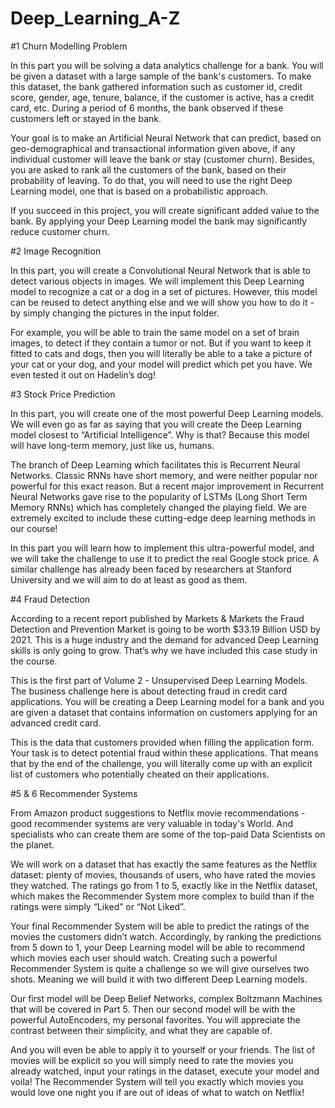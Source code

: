 # Deep_Learning_A-Z

#1 Churn Modelling Problem

In this part you will be solving a data analytics challenge for a bank. You will be given a dataset with a large sample of the bank's customers. To make this dataset, the bank gathered information such as customer id, credit score, gender, age, tenure, balance, if the customer is active, has a credit card, etc. During a period of 6 months, the bank observed if these customers left or stayed in the bank. 

Your goal is to make an Artificial Neural Network that can predict, based on geo-demographical and transactional information given above, if any individual customer will leave the bank or stay (customer churn). Besides, you are asked to rank all the customers of the bank, based on their probability of leaving. To do that, you will need to use the right Deep Learning model, one that is based on a probabilistic approach. 

If you succeed in this project, you will create significant added value to the bank. By applying your Deep Learning model the bank may significantly reduce customer churn.

#2 Image Recognition

In this part, you will create a Convolutional Neural Network that is able to detect various objects in images. We will implement this Deep Learning model to recognize a cat or a dog in a set of pictures. However, this model can be reused to detect anything else and we will show you how to do it - by simply changing the pictures in the input folder. 

For example, you will be able to train the same model on a set of brain images, to detect if they contain a tumor or not. But if you want to keep it fitted to cats and dogs, then you will literally be able to a take a picture of your cat or your dog, and your model will predict which pet you have. We even tested it out on Hadelin’s dog!

#3 Stock Price Prediction

In this part, you will create one of the most powerful Deep Learning models. We will even go as far as saying that you will create the Deep Learning model closest to “Artificial Intelligence”. Why is that? Because this model will have long-term memory, just like us, humans. 

The branch of Deep Learning which facilitates this is Recurrent Neural Networks. Classic RNNs have short memory, and were neither popular nor powerful for this exact reason. But a recent major improvement in Recurrent Neural Networks gave rise to the popularity of LSTMs (Long Short Term Memory RNNs) which has completely changed the playing field. We are extremely excited to include these cutting-edge deep learning methods in our course! 

In this part you will learn how to implement this ultra-powerful model, and we will take the challenge to use it to predict the real Google stock price. A similar challenge has already been faced by researchers at Stanford University and we will aim to do at least as good as them. 

 #4 Fraud Detection

According to a recent report published by Markets & Markets the Fraud Detection and Prevention Market is going to be worth $33.19 Billion USD by 2021. This is a huge industry and the demand for advanced Deep Learning skills is only going to grow. That’s why we have included this case study in the course.  

This is the first part of Volume 2 - Unsupervised Deep Learning Models. The business challenge here is about detecting fraud in credit card applications. You will be creating a Deep Learning model for a bank and you are given a dataset that contains information on customers applying for an advanced credit card. 

This is the data that customers provided when filling the application form. Your task is to detect potential fraud within these applications. That means that by the end of the challenge, you will literally come up with an explicit list of customers who potentially cheated on their applications.

#5 & 6 Recommender Systems

From Amazon product suggestions to Netflix movie recommendations - good recommender systems are very valuable in today's World. And specialists who can create them are some of the top-paid Data Scientists on the planet.

We will work on a dataset that has exactly the same features as the Netflix dataset: plenty of movies, thousands of users, who have rated the movies they watched. The ratings go from 1 to 5, exactly like in the Netflix dataset, which makes the Recommender System more complex to build than if the ratings were simply “Liked” or “Not Liked”. 

Your final Recommender System will be able to predict the ratings of the movies the customers didn’t watch. Accordingly, by ranking the predictions from 5 down to 1, your Deep Learning model will be able to recommend which movies each user should watch. Creating such a powerful Recommender System is quite a challenge so we will give ourselves two shots. Meaning we will build it with two different Deep Learning models.

Our first model will be Deep Belief Networks, complex Boltzmann Machines that will be covered in Part 5. Then our second model will be with the powerful AutoEncoders, my personal favorites. You will appreciate the contrast between their simplicity, and what they are capable of.

And you will even be able to apply it to yourself or your friends. The list of movies will be explicit so you will simply need to rate the movies you already watched, input your ratings in the dataset, execute your model and voila! The Recommender System will tell you exactly which movies you would love one night you if are out of ideas of what to watch on Netflix!  
